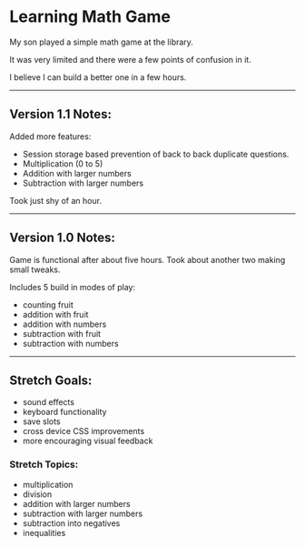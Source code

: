 # Learning Math Game

My son played a simple math game at the library.

It was very limited and there were a few points of confusion in it.

I believe I can build a better one in a few hours.

---

## Version 1.1 Notes:

Added more features:

- Session storage based prevention of back to back duplicate questions.
- Multiplication (0 to 5)
- Addition with larger numbers
- Subtraction with larger numbers

Took just shy of an hour.

---

## Version 1.0 Notes:

Game is functional after about five hours. Took about another two making small tweaks.

Includes 5 build in modes of play:

- counting fruit
- addition with fruit
- addition with numbers
- subtraction with fruit
- subtraction with numbers

---

## Stretch Goals:
- sound effects
- keyboard functionality
- save slots
- cross device CSS improvements
- more encouraging visual feedback

### Stretch Topics:
- multiplication
- division
- addition with larger numbers
- subtraction with larger numbers
- subtraction into negatives
- inequalities